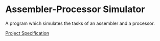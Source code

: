 # Assembler-Processor Simulator
A program which simulates the tasks of an assembler and a processor.

[Project Specification](https://github.com/BossLogic314/Assembler-ProcessorSimulator/blob/main/AssemblerProcessorSimulator/docs/Spec.pdf)
